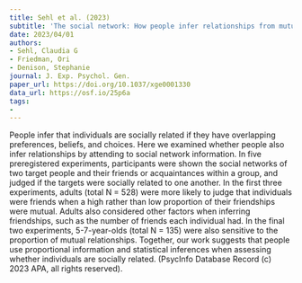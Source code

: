 ```yaml
---
title: Sehl et al. (2023)
subtitle: 'The social network: How people infer relationships from mutual connections'
date: 2023/04/01
authors:
- Sehl, Claudia G
- Friedman, Ori
- Denison, Stephanie
journal: J. Exp. Psychol. Gen.
paper_url: https://doi.org/10.1037/xge0001330
data_url: https://osf.io/25p6a
tags:
- 
---
```


People infer that individuals are socially related if they have overlapping preferences, beliefs, and choices. Here we examined whether people also infer relationships by attending to social network information. In five preregistered experiments, participants were shown the social networks of two target people and their friends or acquaintances within a group, and judged if the targets were socially related to one another. In the first three experiments, adults (total N = 528) were more likely to judge that individuals were friends when a high rather than low proportion of their friendships were mutual. Adults also considered other factors when inferring friendships, such as the number of friends each individual had. In the final two experiments, 5-7-year-olds (total N = 135) were also sensitive to the proportion of mutual relationships. Together, our work suggests that people use proportional information and statistical inferences when assessing whether individuals are socially related. (PsycInfo Database Record (c) 2023 APA, all rights reserved).
